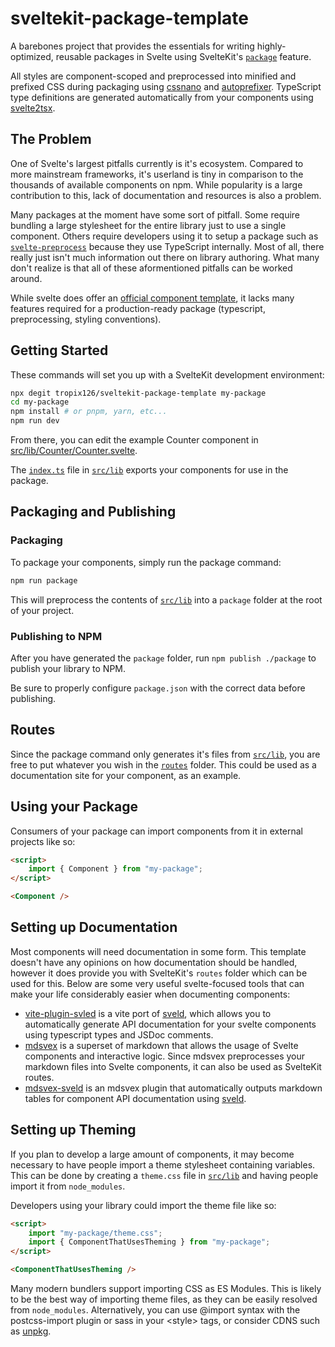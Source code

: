 # sveltekit-package-template

A barebones project that provides the essentials for writing highly-optimized, reusable packages in Svelte using SvelteKit's [`package`](https://kit.svelte.dev/docs#packaging) feature.

All styles are component-scoped and preprocessed into minified and prefixed CSS during packaging using [cssnano](https://cssnano.co/) and [autoprefixer](https://github.com/postcss/autoprefixer). TypeScript type definitions are generated automatically from your components using [svelte2tsx](https://github.com/sveltejs/language-tools/tree/master/packages/svelte2tsx).

## The Problem

One of Svelte's largest pitfalls currently is it's ecosystem. Compared to more mainstream frameworks, it's userland is tiny in comparison to the thousands of available components on npm. While popularity is a large contribution to this, lack of documentation and resources is also a problem.

Many packages at the moment have some sort of pitfall. Some require bundling a large stylesheet for the entire library just to use a single component. Others require developers using it to setup a package such as [`svelte-preprocess`](https://github.com/sveltejs/svelte-preprocess) because they use TypeScript internally. Most of all, there really just isn't much information out there on library authoring. What many don't realize is that all of these aformentioned pitfalls can be worked around.

While svelte does offer an [official component template](https://github.com/sveltejs/component-template), it lacks many features required for a production-ready package (typescript, preprocessing, styling conventions).

## Getting Started

These commands will set you up with a SvelteKit development environment:

```bash
npx degit tropix126/sveltekit-package-template my-package
cd my-package
npm install # or pnpm, yarn, etc...
npm run dev
```

From there, you can edit the example Counter component in [src/lib/Counter/Counter.svelte](/src/lib/Counter/Counter.svelte).

The [`index.ts`](/src/lib/index.ts) file in [`src/lib`](/src/lib) exports your components for use in the package.

## Packaging and Publishing

### Packaging

To package your components, simply run the package command:

```bash
npm run package
```

This will preprocess the contents of [`src/lib`](/src/lib) into a `package` folder at the root of your project.

### Publishing to NPM

After you have generated the `package` folder, run `npm publish ./package` to publish your library to NPM.

Be sure to properly configure `package.json` with the correct data before publishing.

## Routes

Since the package command only generates it's files from [`src/lib`](/src/lib), you are free to put whatever you wish in the [`routes`](/src/routes) folder. This could be used as a documentation site for your component, as an example.

## Using your Package

Consumers of your package can import components from it in external projects like so:
```html
<script>
    import { Component } from "my-package";
</script>

<Component />
```

## Setting up Documentation

Most components will need documentation in some form. This template doesn't have any opinions on how documentation should be handled, however it does provide you with SvelteKit's `routes` folder which can be used for this. Below are some very useful svelte-focused tools that can make your life considerably easier when documenting components:
- [vite-plugin-svled](https://github.com/mattjennings/vite-plugin-sveld) is a vite port of [sveld](https://github.com/carbon-design-system/sveld/), which allows you to automatically generate API documentation for your svelte components using typescript types and JSDoc comments.
- [mdsvex](https://mdsvex.pngwn.io/) is a superset of markdown that allows the usage of Svelte components and interactive logic. Since mdsvex preprocesses your markdown files into Svelte components, it can also be used as SvelteKit routes.
- [mdsvex-sveld](https://github.com/mattjennings/mdsvex-sveld) is an mdsvex plugin that automatically outputs markdown tables for component API documentation using [sveld](https://github.com/carbon-design-system/sveld/).

## Setting up Theming

If you plan to develop a large amount of components, it may become necessary to have people import a theme stylesheet containing variables. This can be done by creating a `theme.css` file in [`src/lib`](/src/lib) and having people import it from `node_modules`.

Developers using your library could import the theme file like so:
```html
<script>
    import "my-package/theme.css";
    import { ComponentThatUsesTheming } from "my-package";
</script>

<ComponentThatUsesTheming />
```

Many modern bundlers support importing CSS as ES Modules. This is likely to be the best way of importing theme files, as they can be easily resolved from `node_modules`. Alternatively, you can use @import syntax with the postcss-import plugin or sass in your \<style> tags, or consider CDNS such as [unpkg](https://unpkg.com/).
